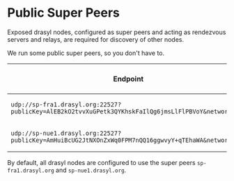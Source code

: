 # Public Super Peers

Exposed drasyl nodes, configured as super peers and acting as rendezvous servers and relays, are required for discovery of other nodes.

We run some public super peers, so you don't have to.

| **Endpoint**  | **Used drasyl version**  |  
|---------------|--------------------------|
| ```udp://sp-fra1.drasyl.org:22527?publicKey=AlEB2kO2tvvXuGPetk3QYKhskFaIlQg6jmsLlFlPBVoY&networkId=1``` | Latest stable [release](https://github.com/drasyl-overlay/drasyl/releases) | 
| ```udp://sp-nue1.drasyl.org:22527?publicKey=AmHuiBcUG2JtNXOnZxWq0FPM7nQQ16ggwvyY+qTEhaWA&networkId=1``` | Latest stable [release](https://github.com/drasyl-overlay/drasyl/releases) | 

By default, all drasyl nodes are configured to use the super peers `sp-fra1.drasyl.org`
and `sp-nue1.drasyl.org`.


